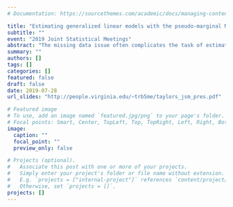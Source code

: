 ```yaml
---
# Documentation: https://sourcethemes.com/academic/docs/managing-content/

title: "Estimating generalized linear models with the pseudo-marginal Metropolis-Hastings algorithm"
subtitle: ""
event: "2019 Joint Statistical Meetings"
abstract: "The missing data issue often complicates the task of estimating generalized linear models (GLMs).  We describe why the pseudo-marginal Metropolis-Hastings algorithm, used in this setting, is an effective strategy for parameter estimation.  The flexibility of this approach allows for general priors to be put on both the missing covariates and the parameters, uses all of the available data, can easily be extended to handle a nonignorable missing-data mechanism, and is still asymptotically exact like most other Markov chain Monte Carlo techniques.  We discuss computing strategies, conduct a simulation study demonstrating how standard errors change as a function of percent missingness, and we use our approach on a 'real-world' data set to describe how a collection of variables influence the car crash outcomes."
summary: ""
authors: []
tags: []
categories: []
featured: false
draft: false
date: 2019-07-28
url_slides: "http://people.virginia.edu/~trb5me/taylors_jsm_pres.pdf"

# Featured image
# To use, add an image named `featured.jpg/png` to your page's folder.
# Focal points: Smart, Center, TopLeft, Top, TopRight, Left, Right, BottomLeft, Bottom, BottomRight.
image:
  caption: ""
  focal_point: ""
  preview_only: false

# Projects (optional).
#   Associate this post with one or more of your projects.
#   Simply enter your project's folder or file name without extension.
#   E.g. `projects = ["internal-project"]` references `content/project/deep-learning/index.md`.
#   Otherwise, set `projects = []`.
projects: []
---
```

